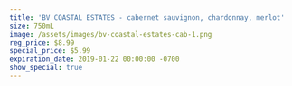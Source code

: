 ```yaml
---
title: 'BV COASTAL ESTATES - cabernet sauvignon, chardonnay, merlot'
size: 750mL
image: /assets/images/bv-coastal-estates-cab-1.png
reg_price: $8.99
special_price: $5.99
expiration_date: 2019-01-22 00:00:00 -0700
show_special: true
---
```



